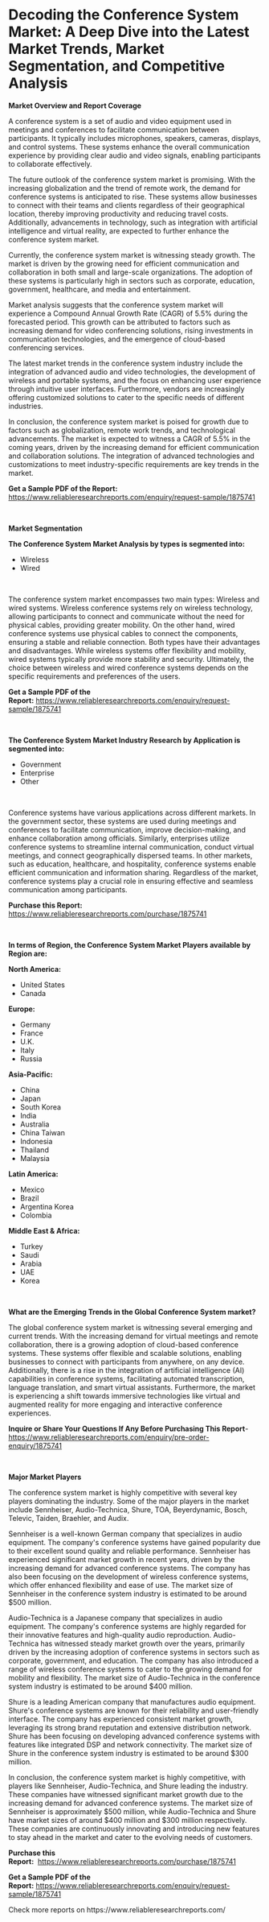 <p><h1>Decoding the Conference System Market: A Deep Dive into the Latest Market Trends, Market Segmentation, and Competitive Analysis</h1></p><p><strong>Market Overview and Report Coverage</strong></p>
<p><p>A conference system is a set of audio and video equipment used in meetings and conferences to facilitate communication between participants. It typically includes microphones, speakers, cameras, displays, and control systems. These systems enhance the overall communication experience by providing clear audio and video signals, enabling participants to collaborate effectively.</p><p>The future outlook of the conference system market is promising. With the increasing globalization and the trend of remote work, the demand for conference systems is anticipated to rise. These systems allow businesses to connect with their teams and clients regardless of their geographical location, thereby improving productivity and reducing travel costs. Additionally, advancements in technology, such as integration with artificial intelligence and virtual reality, are expected to further enhance the conference system market.</p><p>Currently, the conference system market is witnessing steady growth. The market is driven by the growing need for efficient communication and collaboration in both small and large-scale organizations. The adoption of these systems is particularly high in sectors such as corporate, education, government, healthcare, and media and entertainment.</p><p>Market analysis suggests that the conference system market will experience a Compound Annual Growth Rate (CAGR) of 5.5% during the forecasted period. This growth can be attributed to factors such as increasing demand for video conferencing solutions, rising investments in communication technologies, and the emergence of cloud-based conferencing services.</p><p>The latest market trends in the conference system industry include the integration of advanced audio and video technologies, the development of wireless and portable systems, and the focus on enhancing user experience through intuitive user interfaces. Furthermore, vendors are increasingly offering customized solutions to cater to the specific needs of different industries.</p><p>In conclusion, the conference system market is poised for growth due to factors such as globalization, remote work trends, and technological advancements. The market is expected to witness a CAGR of 5.5% in the coming years, driven by the increasing demand for efficient communication and collaboration solutions. The integration of advanced technologies and customizations to meet industry-specific requirements are key trends in the market.</p></p>
<p><strong>Get a Sample PDF of the Report:</strong> <a href="https://www.reliableresearchreports.com/enquiry/request-sample/1875741">https://www.reliableresearchreports.com/enquiry/request-sample/1875741</a></p>
<p>&nbsp;</p>
<p><strong>Market Segmentation</strong></p>
<p><strong>The Conference System Market Analysis by types is segmented into:</strong></p>
<p><ul><li>Wireless</li><li>Wired</li></ul></p>
<p>&nbsp;</p>
<p><p>The conference system market encompasses two main types: Wireless and wired systems. Wireless conference systems rely on wireless technology, allowing participants to connect and communicate without the need for physical cables, providing greater mobility. On the other hand, wired conference systems use physical cables to connect the components, ensuring a stable and reliable connection. Both types have their advantages and disadvantages. While wireless systems offer flexibility and mobility, wired systems typically provide more stability and security. Ultimately, the choice between wireless and wired conference systems depends on the specific requirements and preferences of the users.</p></p>
<p><strong>Get a Sample PDF of the Report:</strong>&nbsp;<a href="https://www.reliableresearchreports.com/enquiry/request-sample/1875741">https://www.reliableresearchreports.com/enquiry/request-sample/1875741</a></p>
<p>&nbsp;</p>
<p><strong>The Conference System Market Industry Research by Application is segmented into:</strong></p>
<p><ul><li>Government</li><li>Enterprise</li><li>Other</li></ul></p>
<p>&nbsp;</p>
<p><p>Conference systems have various applications across different markets. In the government sector, these systems are used during meetings and conferences to facilitate communication, improve decision-making, and enhance collaboration among officials. Similarly, enterprises utilize conference systems to streamline internal communication, conduct virtual meetings, and connect geographically dispersed teams. In other markets, such as education, healthcare, and hospitality, conference systems enable efficient communication and information sharing. Regardless of the market, conference systems play a crucial role in ensuring effective and seamless communication among participants.</p></p>
<p><strong>Purchase this Report:</strong>&nbsp; <a href="https://www.reliableresearchreports.com/purchase/1875741">https://www.reliableresearchreports.com/purchase/1875741</a></p>
<p>&nbsp;</p>
<p><strong>In terms of Region, the Conference System Market Players available by Region are:</strong></p>
<p>
    <p> <strong> North America: </strong>
        <ul>
            <li>United States</li>
            <li>Canada</li>
        </ul>
        </p> 
    <p> <strong> Europe: </strong>
        <ul>
            <li>Germany</li>
            <li>France</li>
            <li>U.K.</li>
            <li>Italy</li>
            <li>Russia</li>
        </ul>
        </p> 
    <p> <strong> Asia-Pacific: </strong>
        <ul>
            <li>China</li>
            <li>Japan</li>
            <li>South Korea</li>
            <li>India</li>
            <li>Australia</li>
            <li>China Taiwan</li>
            <li>Indonesia</li>
            <li>Thailand</li>
            <li>Malaysia</li>
        </ul>
        </p> 
    <p> <strong> Latin America: </strong>
        <ul>
            <li>Mexico</li>
            <li>Brazil</li>
            <li>Argentina Korea</li>
            <li>Colombia</li>
        </ul>
        </p> 
    <p> <strong> Middle East & Africa: </strong>
        <ul>
            <li>Turkey</li>
            <li>Saudi</li>
            <li>Arabia</li>
            <li>UAE</li>
            <li>Korea</li>
        </ul>
    </p>
    </p>
<p>&nbsp;</p>
<p><strong>What are the Emerging Trends in the Global Conference System market?</strong></p>
<p><p>The global conference system market is witnessing several emerging and current trends. With the increasing demand for virtual meetings and remote collaboration, there is a growing adoption of cloud-based conference systems. These systems offer flexible and scalable solutions, enabling businesses to connect with participants from anywhere, on any device. Additionally, there is a rise in the integration of artificial intelligence (AI) capabilities in conference systems, facilitating automated transcription, language translation, and smart virtual assistants. Furthermore, the market is experiencing a shift towards immersive technologies like virtual and augmented reality for more engaging and interactive conference experiences.</p></p>
<p><strong>Inquire or Share Your Questions If Any Before Purchasing This Report</strong>- <a href="https://www.reliableresearchreports.com/enquiry/pre-order-enquiry/1875741">https://www.reliableresearchreports.com/enquiry/pre-order-enquiry/1875741</a></p>
<p>&nbsp;</p>
<p><strong>Major Market Players</strong></p>
<p><p>The conference system market is highly competitive with several key players dominating the industry. Some of the major players in the market include Sennheiser, Audio-Technica, Shure, TOA, Beyerdynamic, Bosch, Televic, Taiden, Braehler, and Audix.</p><p>Sennheiser is a well-known German company that specializes in audio equipment. The company's conference systems have gained popularity due to their excellent sound quality and reliable performance. Sennheiser has experienced significant market growth in recent years, driven by the increasing demand for advanced conference systems. The company has also been focusing on the development of wireless conference systems, which offer enhanced flexibility and ease of use. The market size of Sennheiser in the conference system industry is estimated to be around $500 million.</p><p>Audio-Technica is a Japanese company that specializes in audio equipment. The company's conference systems are highly regarded for their innovative features and high-quality audio reproduction. Audio-Technica has witnessed steady market growth over the years, primarily driven by the increasing adoption of conference systems in sectors such as corporate, government, and education. The company has also introduced a range of wireless conference systems to cater to the growing demand for mobility and flexibility. The market size of Audio-Technica in the conference system industry is estimated to be around $400 million.</p><p>Shure is a leading American company that manufactures audio equipment. Shure's conference systems are known for their reliability and user-friendly interface. The company has experienced consistent market growth, leveraging its strong brand reputation and extensive distribution network. Shure has been focusing on developing advanced conference systems with features like integrated DSP and network connectivity. The market size of Shure in the conference system industry is estimated to be around $300 million.</p><p>In conclusion, the conference system market is highly competitive, with players like Sennheiser, Audio-Technica, and Shure leading the industry. These companies have witnessed significant market growth due to the increasing demand for advanced conference systems. The market size of Sennheiser is approximately $500 million, while Audio-Technica and Shure have market sizes of around $400 million and $300 million respectively. These companies are continuously innovating and introducing new features to stay ahead in the market and cater to the evolving needs of customers.</p></p>
<p><strong>Purchase this Report:</strong>&nbsp;&nbsp;<a href="https://www.reliableresearchreports.com/purchase/1875741">https://www.reliableresearchreports.com/purchase/1875741</a></p>
<p></p>
<p><strong>Get a Sample PDF of the Report:</strong>&nbsp;<a href="https://www.reliableresearchreports.com/enquiry/request-sample/1875741">https://www.reliableresearchreports.com/enquiry/request-sample/1875741</a></p>
<p>Check more reports on https://www.reliableresearchreports.com/</p>